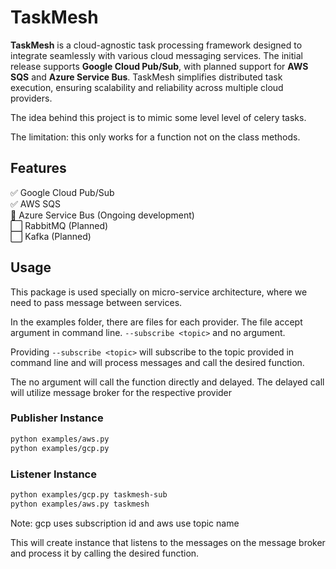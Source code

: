# TaskMesh  

**TaskMesh** is a cloud-agnostic task processing framework designed to integrate seamlessly with various cloud messaging services. The initial release supports **Google Cloud Pub/Sub**, with planned support for **AWS SQS** and **Azure Service Bus**. TaskMesh simplifies distributed task execution, ensuring scalability and reliability across multiple cloud providers.

The idea behind this project is to mimic some level level of celery tasks.

The limitation: this only works for a function not on the class methods.

## Features  
✅ Google Cloud Pub/Sub\
✅ AWS SQS\
🚧 Azure Service Bus (Ongoing development)\
⬜ RabbitMQ (Planned)\
⬜ Kafka (Planned)

## Usage

This package is used specially on micro-service architecture, where we need to pass message between services.


In the examples folder, there are files for each provider. The file accept argument in command line. `--subscribe <topic>` and no argument.

Providing `--subscribe <topic>` will subscribe to the topic provided in command line and will process messages and call the desired function.

The no argument will call the function directly and delayed. The delayed call will utilize message broker for the respective provider


### Publisher Instance

```bash
python examples/aws.py
python examples/gcp.py
```

### Listener Instance

```bash
python examples/gcp.py taskmesh-sub
python examples/aws.py taskmesh
```

Note: gcp uses subscription id and aws use topic name

This will create instance that listens to the messages on the message broker and process it by calling the desired function.
